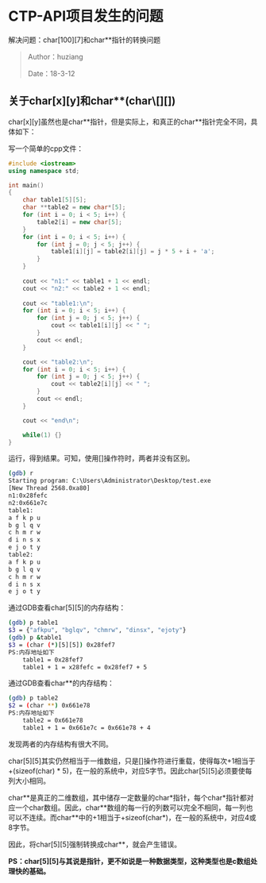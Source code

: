 # CTP-API项目发生的问题

解决问题：char\[100\]\[7\]和char**指针的转换问题

> Author：huziang </br>
>
> Date：18-3-12

## 关于char\[x\]\[y\]和char\*\*(char\\[\]\[\])

char\[x\]\[y\]虽然也是char\*\*指针，但是实际上，和真正的char\*\*指针完全不同，具体如下：

写一个简单的cpp文件：

~~~c++
#include <iostream>
using namespace std;

int main() 
{
    char table1[5][5];
    char **table2 = new char*[5];
    for (int i = 0; i < 5; i++) {
        table2[i] = new char[5];
    }
    for (int i = 0; i < 5; i++) {
        for (int j = 0; j < 5; j++) {
            table1[i][j] = table2[i][j] = j * 5 + i + 'a';
        }
    }
    
    cout << "n1:" << table1 + 1 << endl;
    cout << "n2:" << table2 + 1 << endl;
    
    cout << "table1:\n";
    for (int i = 0; i < 5; i++) {
        for (int j = 0; j < 5; j++) {
            cout << table1[i][j] << " ";
        }
        cout << endl;
    }

    cout << "table2:\n";
    for (int i = 0; i < 5; i++) {
        for (int j = 0; j < 5; j++) {
            cout << table2[i][j] << " ";
        }
        cout << endl;
    }

    cout << "end\n";

    while(1) {}
}
~~~

运行，得到结果。可知，使用[]操作符时，两者并没有区别。

~~~bash
(gdb) r
Starting program: C:\Users\Administrator\Desktop/test.exe
[New Thread 2568.0xa80]
n1:0x28fefc
n2:0x661e7c
table1:
a f k p u
b g l q v
c h m r w
d i n s x
e j o t y
table2:
a f k p u
b g l q v
c h m r w
d i n s x
e j o t y

~~~

通过GDB查看char\[5\]\[5\]的内存结构：

~~~bash
(gdb) p table1
$3 = {"afkpu", "bglqv", "chmrw", "dinsx", "ejoty"}
(gdb) p &table1
$3 = (char (*)[5][5]) 0x28fef7
PS:内存地址如下
	table1 = 0x28fef7
	table1 + 1 = x28fefc = 0x28fef7 + 5
~~~

通过GDB查看char**的内存结构：

~~~bash
(gdb) p table2
$2 = (char **) 0x661e78
PS:内存地址如下
	table2 = 0x661e78
	table1 + 1 = 0x661e7c = 0x661e78 + 4
~~~

发现两者的内存结构有很大不同。

char\[5\]\[5\]其实仍然相当于一维数组，只是[]操作符进行重载，使得每次+1相当于+(sizeof(char) \* 5)，在一般的系统中，对应5字节。因此char\[5\]\[5\]必须要使每列大小相同。

char\*\*是真正的二维数组，其中储存一定数量的char\*指针，每个char\*指针都对应一个char数组。因此，char\*\*数组的每一行的列数可以完全不相同，每一列也可以不连续。而char\*\*中的+1相当于+sizeof(char*)，在一般的系统中，对应4或8字节。

因此，将char\[5\]\[5\]强制转换成char**，就会产生错误。

**PS：char\[5\]\[5\]与其说是指针，更不如说是一种数据类型，这种类型也是c数组处理快的基础。**